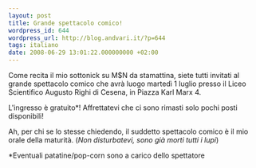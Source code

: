 ```yaml
---
layout: post
title: Grande spettacolo comico!
wordpress_id: 644
wordpress_url: http://blog.andvari.it/?p=644
tags: italiano
date: 2008-06-29 13:01:22.000000000 +02:00
---
```

Come recita il mio sottonick su M$N da stamattina, siete tutti invitati al grande spettacolo comico che avrà luogo martedì 1 luglio presso il Liceo Scientifico Augusto Righi di Cesena, in Piazza Karl Marx 4.

L'ingresso è gratuito*! Affrettatevi che ci sono rimasti solo pochi posti disponibili!

Ah, per chi se lo stesse chiedendo, il suddetto spettacolo comico è il mio orale della maturità. (<em>Non disturbatevi, sono già morti tutti i lupi</em>)

*Eventuali patatine/pop-corn sono a carico dello spettatore
